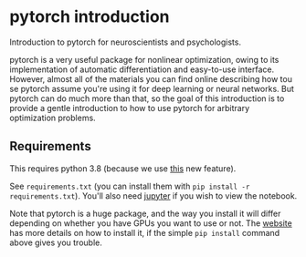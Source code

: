 # pytorch introduction

Introduction to pytorch for neuroscientists and psychologists.

pytorch is a very useful package for nonlinear optimization, owing to its
implementation of automatic differentiation and easy-to-use interface. However,
almost all of the materials you can find online describing how tou se pytorch
assume you're using it for deep learning or neural networks. But pytorch can do
much more than that, so the goal of this introduction is to provide a gentle
introduction to how to use pytorch for arbitrary optimization problems.

## Requirements

This requires python 3.8 (because we use
[this](https://stackoverflow.com/a/59661963) new feature).

See `requirements.txt` (you can install them with `pip install -r
requirements.txt`). You'll also need
[jupyter](https://jupyterlab.readthedocs.io/en/stable/) if you wish to view the
notebook.

Note that pytorch is a huge package, and the way you install it will differ
depending on whether you have GPUs you want to use or not. The
[website](https://pytorch.org/) has more details on how to install it, if the
simple `pip install` command above gives you trouble.
